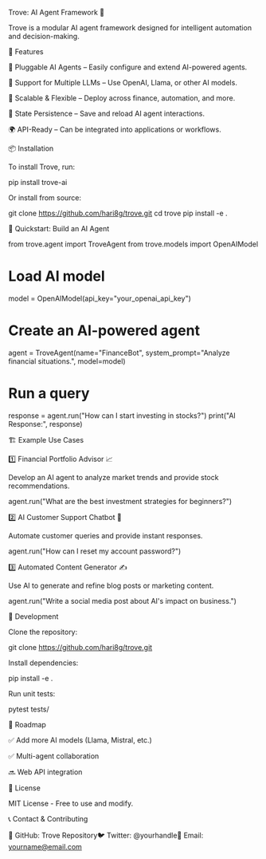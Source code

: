 Trove: AI Agent Framework 🚀

Trove is a modular AI agent framework designed for intelligent automation and decision-making.

🌟 Features

🤖 Pluggable AI Agents – Easily configure and extend AI-powered agents.

🔗 Support for Multiple LLMs – Use OpenAI, Llama, or other AI models.

📡 Scalable & Flexible – Deploy across finance, automation, and more.

💾 State Persistence – Save and reload AI agent interactions.

🌍 API-Ready – Can be integrated into applications or workflows.


📦 Installation

To install Trove, run:

pip install trove-ai

Or install from source:

git clone https://github.com/hari8g/trove.git
cd trove
pip install -e .

🚀 Quickstart: Build an AI Agent

from trove.agent import TroveAgent
from trove.models import OpenAIModel

# Load AI model
model = OpenAIModel(api_key="your_openai_api_key")

# Create an AI-powered agent
agent = TroveAgent(name="FinanceBot", system_prompt="Analyze financial situations.", model=model)

# Run a query
response = agent.run("How can I start investing in stocks?")
print("AI Response:", response)

🏗️ Example Use Cases

1️⃣ Financial Portfolio Advisor 📈

Develop an AI agent to analyze market trends and provide stock recommendations.

agent.run("What are the best investment strategies for beginners?")

2️⃣ AI Customer Support Chatbot 💬

Automate customer queries and provide instant responses.

agent.run("How can I reset my account password?")

3️⃣ Automated Content Generator ✍️

Use AI to generate and refine blog posts or marketing content.

agent.run("Write a social media post about AI's impact on business.")

🔧 Development

Clone the repository:

git clone https://github.com/hari8g/trove.git

Install dependencies:

pip install -e .

Run unit tests:

pytest tests/

🎯 Roadmap

✅ Add more AI models (Llama, Mistral, etc.)

✅ Multi-agent collaboration

🔜 Web API integration

📄 License

MIT License - Free to use and modify.

📞 Contact & Contributing

🔗 GitHub: Trove Repository🐦 Twitter: @yourhandle📧 Email: yourname@email.com
